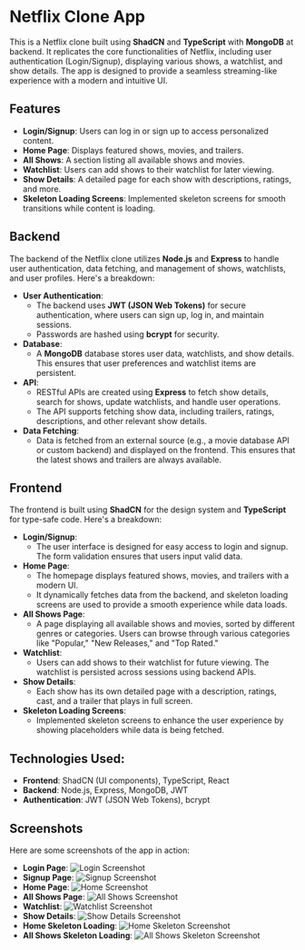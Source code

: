 # Netflix Clone App

This is a Netflix clone built using **ShadCN** and **TypeScript** with **MongoDB** at backend. It replicates the core functionalities of Netflix, including user authentication (Login/Signup), displaying various shows, a watchlist, and show details. The app is designed to provide a seamless streaming-like experience with a modern and intuitive UI.

## Features

- **Login/Signup**: Users can log in or sign up to access personalized content.
- **Home Page**: Displays featured shows, movies, and trailers.
- **All Shows**: A section listing all available shows and movies.
- **Watchlist**: Users can add shows to their watchlist for later viewing.
- **Show Details**: A detailed page for each show with descriptions, ratings, and more.
- **Skeleton Loading Screens**: Implemented skeleton screens for smooth transitions while content is loading.

## Backend

The backend of the Netflix clone utilizes **Node.js** and **Express** to handle user authentication, data fetching, and management of shows, watchlists, and user profiles. Here's a breakdown:

- **User Authentication**: 
  - The backend uses **JWT (JSON Web Tokens)** for secure authentication, where users can sign up, log in, and maintain sessions.
  - Passwords are hashed using **bcrypt** for security.
- **Database**: 
  - A **MongoDB** database stores user data, watchlists, and show details. This ensures that user preferences and watchlist items are persistent.
- **API**: 
  - RESTful APIs are created using **Express** to fetch show details, search for shows, update watchlists, and handle user operations.
  - The API supports fetching show data, including trailers, ratings, descriptions, and other relevant show details.
- **Data Fetching**: 
  - Data is fetched from an external source (e.g., a movie database API or custom backend) and displayed on the frontend. This ensures that the latest shows and trailers are always available.

## Frontend

The frontend is built using **ShadCN** for the design system and **TypeScript** for type-safe code. Here's a breakdown:

- **Login/Signup**: 
  - The user interface is designed for easy access to login and signup. The form validation ensures that users input valid data.
- **Home Page**: 
  - The homepage displays featured shows, movies, and trailers with a modern UI. 
  - It dynamically fetches data from the backend, and skeleton loading screens are used to provide a smooth experience while data loads.
- **All Shows Page**: 
  - A page displaying all available shows and movies, sorted by different genres or categories. Users can browse through various categories like "Popular," "New Releases," and "Top Rated."
- **Watchlist**: 
  - Users can add shows to their watchlist for future viewing. The watchlist is persisted across sessions using backend APIs.
- **Show Details**: 
  - Each show has its own detailed page with a description, ratings, cast, and a trailer that plays in full screen.
- **Skeleton Loading Screens**: 
  - Implemented skeleton screens to enhance the user experience by showing placeholders while data is being fetched.

## Technologies Used:

- **Frontend**: ShadCN (UI components), TypeScript, React
- **Backend**: Node.js, Express, MongoDB, JWT
- **Authentication**: JWT (JSON Web Tokens), bcrypt


## Screenshots

Here are some screenshots of the app in action:

- **Login Page**: ![Login Screenshot](https://link_to_your_screenshot_here)
- **Signup Page**: ![Signup Screenshot](https://link_to_your_screenshot_here)
- **Home Page**: ![Home Screenshot](https://link_to_your_screenshot_here)
- **All Shows Page**: ![All Shows Screenshot](https://link_to_your_screenshot_here)
- **Watchlist**: ![Watchlist Screenshot](https://link_to_your_screenshot_here)
- **Show Details**: ![Show Details Screenshot](https://link_to_your_screenshot_here)
- **Home Skeleton Loading**: ![Home Skeleton Screenshot](https://link_to_your_screenshot_here)
- **All Shows Skeleton Loading**: ![All Shows Skeleton Screenshot](https://link_to_your_screenshot_here)
